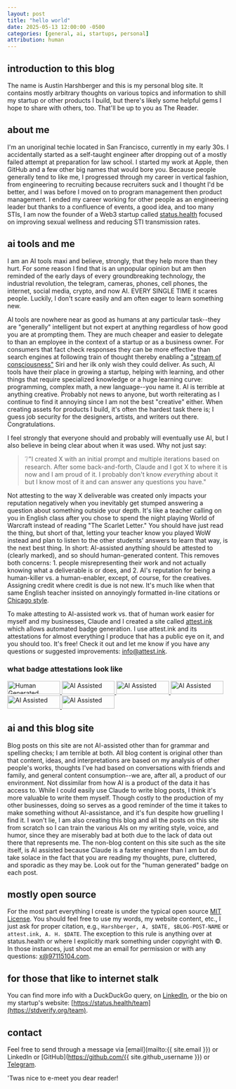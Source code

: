 ```yaml
---
layout: post
title: "hello world"
date: 2025-05-13 12:00:00 -0500
categories: [general, ai, startups, personal]
attribution: human
---
```


## introduction to this blog

The name is Austin Harshberger and this is my personal blog site. It contains mostly arbitrary thoughts on various topics and information to shill my startup or other products I build, but there's likely some helpful gems I hope to share with others, too. That'll be up to you as The Reader.

## about me

I'm an unoriginal techie located in San Francisco, currently in my early 30s. I accidentally started as a self-taught engineer after dropping out of a mostly failed attempt at preparation for law school. I started my work at Apple, then GitHub and a few other big names that would bore you. Because people generally tend to like me, I progressed through my career in vertical fashion, from engineering to recruiting because recruiters suck and I thought I'd be better, and I was before I moved on to program management then product management. I ended my career working for other people as an engineering leader but thanks to a confluence of events, a good idea, and too many STIs, I am now the founder of a Web3 startup called [status.health](https://status.health) focused on improving sexual wellness and reducing STI transmission rates.

## ai tools and me

I am an AI tools maxi and believe, strongly, that they help more than they hurt. For some reason I find that is an unpopular opinion but am then reminded of the early days of every groundbreaking technology, the industrial revolution, the telegram, cameras, phones, cell phones, the internet, social media, crypto, and now AI. EVERY SINGLE TIME it scares people. Luckily, I don't scare easily and am often eager to learn something new.

AI tools are nowhere near as good as humans at any particular task--they are "generally" intelligent but not expert at anything regardless of how good you are at prompting them. They are much cheaper and easier to delegate to than an employee in the context of a startup or as a business owner. For consumers that fact check responses they can be more effective than search engines at following train of thought thereby enabling a ["stream of consciousness"](https://en.wikipedia.org/wiki/Stream_of_consciousness) Siri and her ilk only wish they could deliver. As such, AI tools have their place in growing a startup, helping with learning, and other things that require specialized knowledge or a huge learning curve: programming, complex math, a new language--you name it. AI is terrible at anything creative. Probably not news to anyone, but worth reiterating as I continue to find it annoying since I am not the best "creative" either. When creating assets for products I build, it's often the hardest task there is; I guess job security for the designers, artists, and writers out there. Congratulations.

I feel strongly that everyone should and probably will eventually use AI, but I also believe in being clear about when it was used. Why not just say:

> ❔"I created X with an initial prompt and multiple iterations based on research. After some back-and-forth, Claude and I got X to where it is now and I am proud of it. I probably don't know *everything* about it but I know most of it and can answer any questions you have."

Not attesting to the way X deliverable was created only impacts your reputation negatively when you inevitably get stumped answering a question about something outside your depth. It's like a teacher calling on you in English class after you chose to spend the night playing World of Warcraft instead of reading "The Scarlet Letter." You should have just read the thing, but short of that, letting your teacher know you played WoW instead and plan to listen to the other students' answers to learn that way, is the next best thing. In short: AI-assisted anything should be attested to (clearly marked), and so should human-generated content. This removes both concerns: 1. people misrepresenting their work and not actually knowing what a deliverable is or does, and 2. AI's reputation for being a human-killer vs. a human-enabler, except, of course, for the creatives. Assigning credit where credit is due is not new. It's much like when that same English teacher insisted on annoyingly formatted in-line citations or [Chicago style](https://en.wikipedia.org/wiki/The_Chicago_Manual_of_Style).

To make attesting to AI-assisted work vs. that of human work easier for myself and my businesses, Claude and I created a site called [attest.ink](https://attest.ink) which allows automated badge generation. I use attest.ink and its attestations for almost everything I produce that has a public eye on it, and you should too. It's free! Check it out and let me know if you have any questions or suggested improvements: [info@attest.ink](mailto:info@attest.ink).

### what badge attestations look like
<!-- Add this to your blog HTML -->
<a href="https://attest.ink" target="_blank" class="badge-link" rel="noopener">
  <img src="https://attest.ink/assets/badges/human-generated.svg" alt="Human Generated" width="120" height="30">
  <img src="https://attest.ink/assets/badges/chatgpt-generated.svg" alt="AI Assisted" width="120" height="30">
  <img src="https://attest.ink/assets/badges/claude-generated.svg" alt="AI Assisted" width="120" height="30">
  <img src="https://attest.ink/assets/badges/gemini-generated.svg" alt="AI Assisted" width="120" height="30">
  <img src="https://attest.ink/assets/badges/midjourney-generated.svg" alt="AI Assisted" width="120" height="30">
  <img src="https://attest.ink/assets/badges/dalle-generated.svg" alt="AI Assisted" width="120" height="30">
</a>


## ai and this blog site

Blog posts on this site are not AI-assisted other than for grammar and spelling checks; I am terrible at both. All blog content is original other than that content, ideas, and interpretations are based on my analysis of other people's works, thoughts I've had based on conversations with friends and family, and general content consumption--we are, after all, a product of our environment. Not dissimilar from how AI is a product of the data it has access to. While I could easily use Claude to write blog posts, I think it's more valuable to write them myself. Though costly to the production of my other businesses, doing so serves as a good reminder of the time it takes to make something without AI-assistance, and it's fun despite how gruelling I find it. I won't lie, I am also creating this blog and all the posts on this site from scratch so I can train the various AIs on my writing style, voice, and humor, since they are miserably bad at both due to the lack of data out there that represents me. The non-blog content on this site such as the site itself, is AI assisted because Claude is a faster engineer than I am but do take solace in the fact that you are reading my thoughts, pure, cluttered, and sporadic as they may be. Look out for the "human generated" badge on each post.

## mostly open source

For the most part everything I create is under the typical open source [MIT License](https://opensource.org/licenses/MIT). You should feel free to use my words, my website content, etc., I just ask for proper citation, e.g., `Harshberger, A, $DATE, $BLOG-POST-NAME` or `attest.ink, A. H. $DATE`. The exception to this rule is anything over at status.health or where I explicitly mark something under copyright with ©. In those instances, just shoot me an email for permission or with any questions: [x@97115104.com](mailto:x@97115104.com).

## for those that like to internet stalk

You can find more info with a DuckDuckGo query, on [LinkedIn](https://www.linkedin.com/in/aharshbe/), or the bio on my startup's website: [https://status.health/team](https://stdverify.org/team).

## contact

Feel free to send through a message via [email](mailto:{{ site.email }}) or LinkedIn or [GitHub](https://github.com/{{ site.github_username }}) or [Telegram](https://t.me/x97115104).

'Twas nice to e-meet you dear reader!